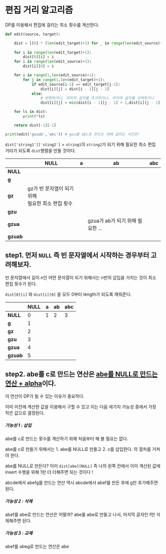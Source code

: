 # 편집 거리 알고리즘

DP를 이용해서 편집에 걸리는 최소 횟수를 계산한다.

```python
def edit(source, target):

    dist = [[0] * (len(edit_target)+1) for _ in range(len(edit_source)+1)]
    
    for i in range(len(edit_target)+1):
        dist[0][i] = i
    for i in range(len(edit_source)+1):
        dist[i][0] = i

    for i in range(1,len(edit_source)+1):
        for j in range(1,len(edit_target)+1):
            if edit_source[i-1] == edit_target[j-1]:
                dist[i][j] = dist[i - 1][j - 1]
            else:
                # 변환하거나, 마지막 글자를 추가하거나, 마지막 글자를 삭제하거나
                dist[i][j] = min(dist[i - 1][j - 1] + 1,dist[i][j - 1] + 1, dist[i - 1][j] + 1)

    for ls in dist:
        print(*ls)

    return dist[-1][-1]

print(edit('gzuab','abc')) # gzu를 abc로 만드는 데에 걸리는 시간은!
```



`dist['string1']['sting2']` = `string1`이 `string2`가 되기 위해 필요한 최소 편집 거리가 되도록 `dist`행렬을 만들 것이다.

|           | NULL                                                  | a    | ab                               | abc  |
| --------- | ----------------------------------------------------- | ---- | -------------------------------- | ---- |
| **NULL**  |                                                       |      |                                  |      |
| **g**     |                                                       |      |                                  |      |
| **gz**    | gz가 빈 문자열이 되기 위해<br />필요한 최소 편집 횟수 |      |                                  |      |
| **gzu**   |                                                       |      |                                  |      |
| **gzua**  |                                                       |      | gzua가 ab가 되기 위해 필요한 ... |      |
| **gzuab** |                                                       |      |                                  |      |



## step1. 먼저 `NULL` 즉 빈 문자열에서 시작하는 경우부터 고려해보자.

빈 문자열에서 길이 n인 어떤 문자열이 되기 위해서는 n번의 삽입을 거치는 것이 최소 편집 횟수가 된다.

`dist[0][i]` 와 `dist[i][0]` 을 모두 0부터 length가 되도록 채워준다.

|           | NULL | a    | ab   | abc  |
| --------- | ---- | ---- | ---- | ---- |
| **NULL**  | 0    | 1    | 2    | 3    |
| **g**     | 1    |      |      |      |
| **gz**    | 2    |      |      |      |
| **gzu**   | 3    |      |      |      |
| **gzua**  | 4    |      |      |      |
| **gzuab** | 5    |      |      |      |



## step2. abe를 c로 만드는 연산은 <u>abe를 NULL로 만드는 연산 + alpha</u>이다.

이 연산이 DP가 될 수 있는 이유가 중요하다.

이미 이전에 계산한 값을 이용해서 구할 수 있고 이는 다음 세가지 가능성 중에서 가장 작은 값으로 결정된다.



##### 가능성 1 : 삽입

abe를 c로 만드는 횟수를 계산하기 위해 처음부터 해 볼 필요는 없다.

abe를 c로 만들기 위해서는 1. abe를 NULL로 만들고 2. c를 삽입한다. 의 절차를 거쳐야 한다.

abe를 NULL로 만든다? 이미 `dist[abe][NULL]` 즉 나의 왼쪽 칸에서 이미 계산된 값에 insert 수행을 위해 1만 더 더해주면 되는 것이다 !

abcde에서 abefg를 만드는 연산 역시 abcde에서 abef를 만든 후에 g만 추가해주면 된다.



##### 가능성 2 : 삭제

abef를 abe로 만드는 연산은 어떨까? abe를 abe로 만들고 나서, 마지막 글자인 f만 삭제해주면 된다.



##### 가능성 3 : 교체

abef를 abeg로 만드는 연산은 abe




